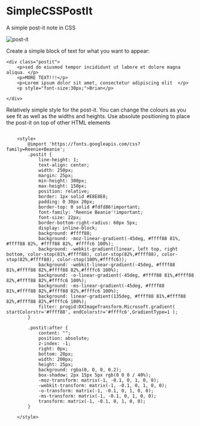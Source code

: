 # SimpleCSSPostIt
A simple post-it note in CSS

![post-it](https://user-images.githubusercontent.com/21087449/200914625-44dbdfa9-23dd-4735-ae29-667f3967d555.jpg)


Create a simple block of text for what you want to appear:

```
<div class="postit">
	<p>sed do eiusmod tempor incididunt ut labore et dolore magna aliqua. </p> 
	<p>MORE TEXT!!!</p>
	<p>Lorem ipsum dolor sit amet, consectetur adipiscing elit  </p>
	<p style="font-size:30px;">Brian</p>

</div>
```

Relatively simple style for the post-it.  You can change the colours as you see fit as well as the widths and heights.  Use absolute positioning to place the post-it on top of other HTML elements
```

	<style>
		@import 'https://fonts.googleapis.com/css?family=Reenie+Beanie';
		.postit {
			line-height: 1;
			text-align: center;
			width: 250px;
			margin: 25px;
			min-height: 300px;
			max-height: 150px;
			position: relative;
			border: 1px solid #E8E8E8;
			padding: 0 30px 20px;
			border-top: 0 solid #fdfd86!important;
			font-family: 'Reenie Beanie'!important;
			font-size: 22px;
			border-bottom-right-radius: 60px 5px;
			display: inline-block;
			background: #ffff88;
			background: -moz-linear-gradient(-45deg, #ffff88 81%, #ffff88 82%, #ffff88 82%, #ffffc6 100%);
			background: -webkit-gradient(linear, left top, right bottom, color-stop(81%,#ffff88), color-stop(82%,#ffff88), color-stop(82%,#ffff88), color-stop(100%,#ffffc6));
			background: -webkit-linear-gradient(-45deg, #ffff88 81%,#ffff88 82%,#ffff88 82%,#ffffc6 100%);
			background: -o-linear-gradient(-45deg, #ffff88 81%,#ffff88 82%,#ffff88 82%,#ffffc6 100%);
			background: -ms-linear-gradient(-45deg, #ffff88 81%,#ffff88 82%,#ffff88 82%,#ffffc6 100%);
			background: linear-gradient(135deg, #ffff88 81%,#ffff88 82%,#ffff88 82%,#ffffc6 100%);
			filter: progid:DXImageTransform.Microsoft.gradient( startColorstr='#ffff88', endColorstr='#ffffc6',GradientType=1 );
		}

		.postit:after {
			content: "";
			position: absolute;
			z-index: -1;
			right: 0px;
			bottom: 20px;
			width: 200px;
			height: 25px;
			background: rgba(0, 0, 0, 0.2);
			box-shadow: 2px 15px 5px rgb(0 0 0 / 40%);
			-moz-transform: matrix(-1, -0.1, 0, 1, 0, 0);
			-webkit-transform: matrix(-1, -0.1, 0, 1, 0, 0);
			-o-transform: matrix(-1, -0.1, 0, 1, 0, 0);
			-ms-transform: matrix(-1, -0.1, 0, 1, 0, 0);
			transform: matrix(-1, -0.1, 0, 1, 0, 0);
		}

	</style>
